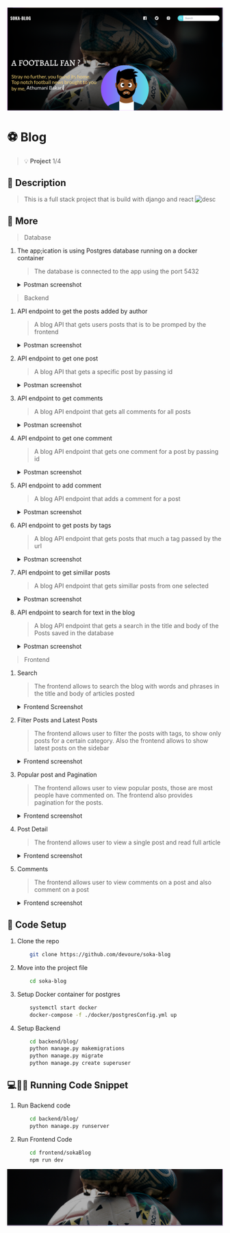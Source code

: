 ![Blog Header](./screenshots/frontend-header.png)

# :soccer: Blog
> :bulb: **Project** 1/4
## 💬 Description
> This is a full stack project that is build with django and react
![desc](./images/hrms.png)
## 📜 More
> Database
  1. The app;ication is using Postgres database running on a docker container
     > The database is connected to the app using the port 5432
     <details>
      <summary>Postman screenshot</summary>
      
      ![database](./screenshots/db.png)
     </details>

> Backend
  1. API endpoint to get the posts added by author
     > A blog API that gets users posts that is to be promped by the frontend
     <details>
      <summary>Postman screenshot</summary>
      
      ![postman get all posts](./screenshots/backend_getposts.png)
     </details>
  1. API endpoint to get one post
     > A blog API that gets a specific post by passing id
     <details>
      <summary>Postman screenshot</summary>
      
      ![postman get one post](./screenshots/backend_getpost.png)
     </details>
  1. API endpoint to get comments
     > A blog API endpoint that gets all comments for all posts
     <details>
      <summary>Postman screenshot</summary>
      
      ![postman get all comments](./screenshots/backend_getcomments.png)
     </details>
  1. API endpoint to get one comment
     > A blog API endpoint that gets one comment for a post by passing id
     <details>
      <summary>Postman screenshot</summary>
      
      ![postman get one comment](./screenshots/backend_getcomment.png)
     </details>
  1. API endpoint to add comment
     > A blog API endpoint that adds a comment for a post
     <details>
      <summary>Postman screenshot</summary>
      
      ![postman add comment](./screenshots/backend_addcomment.png)
     </details>
  1. API endpoint to get posts by tags
     > A blog API endpoint that gets posts that much a tag passed by the url
     <details>
      <summary>Postman screenshot</summary>
      
      ![postman get posts by tag](./screenshots/backend_taggedposts.png)
     </details>
  1. API endpoint to get simillar posts
     > A blog API endpoint that gets simillar posts from one selected
     <details>
      <summary>Postman screenshot</summary>
      
      ![postman get simillar](./screenshots/backend_simillar.png)
     </details>
  1. API endpoint to search for text in the blog 
     > A blog API endpoint that gets a search in the title and body of the Posts saved in the database
     <details>
      <summary>Postman screenshot</summary>
      
      ![postman get search](./screenshots/backend_search.png)
     </details>
> Frontend
  1. Search
     > The frontend allows to search the blog with words and phrases in the title and body of articles posted
     <details>
      <summary>Frontend Screenshot</summary>
      
      ![search](./screenshots/frontend-header.png)
     </details>
  1. Filter Posts and Latest Posts
     > The frontend allows user to filter the posts with tags, to show only posts for a certain category. Also the frontend allows to show
     latest posts on the sidebar
     <details>
      <summary>Frontend screenshot</summary>
      
      ![fliter tags](./screenshots/frontend-latest.png)
     </details>
  1. Popular post and Pagination
     > The frontend allows user to view popular posts, those are most people have commented on. The frontend also provides pagination for the posts.
     <details>
      <summary>Frontend screenshot</summary>
      
      ![fliter tags](./screenshots/frontend-popular.png)
     </details>

  1. Post Detail
     > The frontend allows user to view a single post and read full article
     <details>
      <summary>Frontend screenshot</summary>
      
      ![post detail](./screenshots/frontend-post1.png)
      ![post detail](./screenshots/frontend-post2.png)

     </details>
  1. Comments
     > The frontend allows user to view comments on a post and also comment on a post
     <details>
      <summary>Frontend screenshot</summary>
      
      ![post comment](./screenshots/frontend-comment.png)

     </details>




## 🔧 Code Setup
   1. Clone the repo
        ```bash
            git clone https://github.com/devoure/soka-blog

        ```
   1. Move into the project file
        ```bash
            cd soka-blog

        ```
   1. Setup Docker container for postgres
        ```bash
            systemctl start docker
            docker-compose -f ./docker/postgresConfig.yml up
        ```
   1. Setup Backend
        ```bash
            cd backend/blog/
            python manage.py makemigrations
            python manage.py migrate
            python manage.py create superuser

        ```

## 💻🏃‍♂️ Running Code Snippet
   1. Run Backend code
        ```bash
            cd backend/blog/
            python manage.py runserver

        ```
   1. Run Frontend Code
        ```bash
            cd frontend/sokaBlog
            npm run dev

        ```
![post comment](./screenshots/frontend-mainfooter.png)






